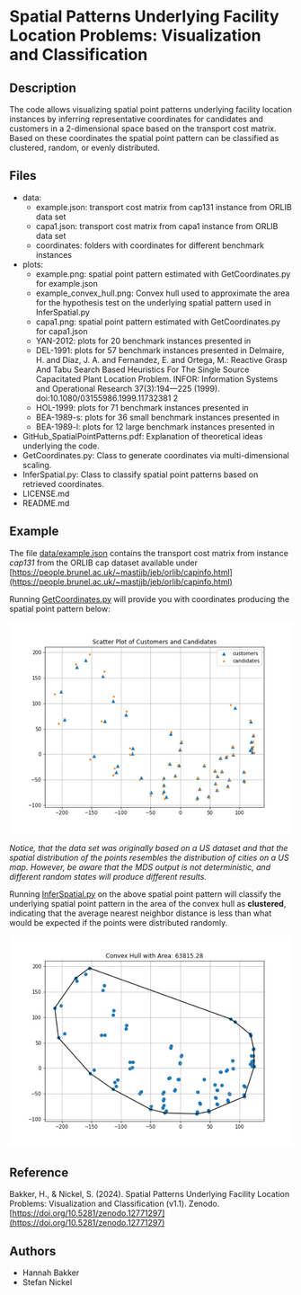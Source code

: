 # Spatial Patterns Underlying Facility Location Problems: Visualization and Classification

## Description
The code allows visualizing spatial point patterns underlying facility location instances by inferring representative coordinates for candidates and customers in a 2-dimensional space based on the transport cost matrix. Based on these coordinates the spatial point pattern can be classified as clustered, random, or evenly distributed.

## Files
- data:
  - example.json: transport cost matrix from cap131 instance from ORLIB data set
  - capa1.json: transport cost matrix from capa1 instance from ORLIB data set
  - coordinates: folders with coordinates for different benchmark instances
- plots:
  - example.png: spatial point pattern estimated with GetCoordinates.py for example.json
  - example_convex_hull.png: Convex hull used to approximate the area for the hypothesis test on the underlying spatial pattern used in InferSpatial.py
  - capa1.png: spatial point pattern estimated with GetCoordinates.py for capa1.json
  - YAN-2012: plots for 20 benchmark instances presented in 
  - DEL-1991: plots for 57 benchmark instances presented in Delmaire, H. and Diaz, J. A. and Fernandez, E. and Ortega, M.: Reactive Grasp And Tabu Search Based Heuristics For The Single Source Capacitated Plant                 Location Problem. INFOR: Information Systems and Operational Research 37(3):194—225 (1999). doi:10.1080/03155986.1999.11732381 2
  - HOL-1999: plots for 71 benchmark instances presented in 
  - BEA-1989-s: plots for 36 small benchmark instances presented in 
  - BEA-1989-l: plots for 12 large benchmark instances presented in 
- GitHub_SpatialPointPatterns.pdf: Explanation of theoretical ideas underlying the code.
- GetCoordinates.py: Class to generate coordinates via multi-dimensional scaling. 
- InferSpatial.py: Class to classify spatial point patterns based on retrieved coordinates.
- LICENSE.md 
- README.md

## Example 

The file [data/example.json](data/example.json) contains the transport cost matrix from instance *cap131* from the ORLIB cap dataset available under [https://people.brunel.ac.uk/~mastjjb/jeb/orlib/capinfo.html](https://people.brunel.ac.uk/~mastjjb/jeb/orlib/capinfo.html)

Running [GetCoordinates.py](GetCoordinates.py) will provide you with coordinates producing the spatial point pattern below: 

![Spatial point pattern - cap131 ORLIB instances](plots/example.png)

*Notice, that the data set was originally based on a US dataset and that the spatial distribution of the points resembles the distribution of cities on a US map. However, be aware that the MDS output is not deterministic, and different random states will produce different results.*

Running [InferSpatial.py](InferSpatial.py) on the above spatial point pattern will classify the underlying spatial point pattern in the area of the convex hull as **clustered**, indicating that the average nearest neighbor distance is less than what would be expected if the points were distributed randomly. 

![Convex Hull spatial point pattern - cap131 ORLIB instances](plots/example_convex_hull.png)

## Reference 
Bakker, H., & Nickel, S. (2024). Spatial Patterns Underlying Facility Location Problems: Visualization and Classification (v1.1). Zenodo. [https://doi.org/10.5281/zenodo.12771297](https://doi.org/10.5281/zenodo.12771297)

## Authors
- Hannah Bakker
- Stefan Nickel
